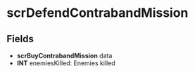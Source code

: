 # scrDefendContrabandMission

## Fields
* **scrBuyContrabandMission** data
* **INT** enemiesKilled: Enemies killed